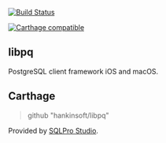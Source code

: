 [![Build Status](https://travis-ci.com/hankinsoft/libpq.svg?branch=master)](https://travis-ci.com/hankinsoft/libpq)

[![Carthage compatible](https://img.shields.io/badge/Carthage-compatible-4BC51D.svg?style=flat)](https://github.com/Carthage/Carthage)

## libpq
PostgreSQL client framework iOS and macOS.

## Carthage
> github "hankinsoft/libpq"

Provided by [SQLPro Studio](https://sqlprostudio.com).
